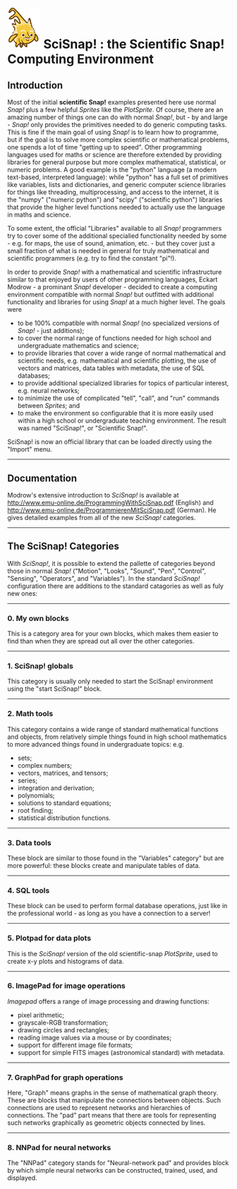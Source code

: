# <img alt="scientific-snap icon" src="../images/einstein_snap.png" width="75"/> SciSnap! : the Scientific Snap! Computing Environment

## Introduction

Most of the initial **scientific Snap!** examples presented here use normal *Snap!* plus a few helpful *Sprites* like the *PlotSprite*.
Of course, there are an amazing number of things one can do with normal *Snap!*, but - by and large - *Snap!* only provides the primitives needed to do generic computing tasks.
This is fine if the main goal of using *Snap!* is to learn how to programme, but if the goal is to solve more complex scientific or mathematical problems, one spends a lot of time "getting up to speed".
Other programming languages used for maths or science are therefore extended by providing libraries for general purpose but more complex mathematical, statistical, or numeric problems.
A good example is the "python" language (a modern text-based, interpreted language): while "python" has a full set of primitives like variables, lists and dictionaries, and generic computer science libraries for things like threading, multiprocessing, and access to the internet, it is the "numpy" ("numeric python") and "scipy" ("scientific python") libraries that provide the higher level functions needed to actually use the language in maths and science.

To some extent, the official "Libraries" available to all *Snap!* programmers try to cover some of the additional specialied functionality needed by some - e.g. for maps, the use of sound, animation, etc. - but they cover just a small fraction of what is needed in general for truly mathematical and scientific programmers (e.g. try to find the constant "pi"!).

In order to provide *Snap!* with a mathematical and scientific infrastructure similar to that enjoyed by users of other programming languages, Eckart Modrow - a prominant *Snap!* developer - decided to create a computing environment compatible with normal *Snap!* but outfitted with additional functionality and libraries for using *Snap!* at a much higher level.
The goals were
- to be 100% compatible with normal *Snap!* (no specialized versions of *Snap!* - just additions);
- to cover the normal range of functions needed for high school and undergraduate mathematics and science;
- to provide libraries that cover a wide range of normal mathematical and scientific needs, e.g. mathematical and scientific plotting, the use of vectors and matrices, data tables with metadata, the use of SQL databases;
- to provide additional specialized libraries for topics of particular interest, e.g. neural networks;
- to minimize the use of complicated "tell", "call", and "run" commands between *Sprites*; and
- to make the environment so configurable that it is more easily used within a high school or undergraduate teaching environment.
The result was named "SciSnap!", or "Scientific Snap!".

SciSnap! is now an official library that can be loaded directly using the "Import" menu.

---

## Documentation

Modrow's extensive introduction to *SciSnap!* is available at http://www.emu-online.de/ProgrammingWithSciSnap.pdf (English) and http://www.emu-online.de/ProgrammierenMitSciSnap.pdf (German).  He gives detailed examples from all of the new *SciSnap!* categories.


---

## The SciSnap! Categories

With *SciSnap!*, it is possible to extend the pallette of categories beyond those in normal *Snap!* ("Motion", "Looks", "Sound", "Pen", "Control", "Sensing", "Operators", and "Variables").
In the standard *SciSnap!* configuration there are additions to the standard catagories as well as fuly new ones:


---

### 0. My own blocks

This is a category area for your own blocks, which makes them easier to find than when they are spread out all over the other categories.

---

### 1. SciSnap! globals

This category is usually only needed to start the SciSnap! environment using the "start SciSnap!" block.

---

### 2. Math tools

This category contains a wide range of standard mathematical functions and objects, from relatively simple things found in high school mathematics to more advanced things found in undergraduate topics: e.g.
- sets;
- complex numbers;
- vectors, matrices, and tensors;
- series;
- integration and derivation;
- polynomials;
- solutions to standard equations;
- root finding;
- statistical distribution functions.

---

### 3. Data tools

These block are similar to those found in the "Variables" category" but are more powerful: these blocks create and manipulate tables of data.

---

### 4. SQL tools

These block can be used to perform formal database operations, just like in the professional world - as long as you have a connection to a server!

---

### 5. Plotpad for data plots

This is the *SciSnap!* version of the old scientific-snap *PlotSprite*, used to create x-y plots and histograms of data.

---

### 6. ImagePad for image operations

*Imagepad* offers a range of image processing and drawing functions:
- pixel arithmetic;
- grayscale-RGB transformation;
- drawing circles and rectangles;
- reading image values via a mouse or by coordinates;
- support for different image file formats;
- support for simple FITS images (astronomical standard) with metadata.

---

### 7. GraphPad for graph operations

Here, "Graph" means graphs in the sense of mathematical graph theory.
These are blocks that manipulate the connections between objects.
Such connections are used to represent networks and  hierarchies of connections.
The "pad" part means that there are tools for representing such networks graphically as
geometric objects connected by lines.

---

### 8. NNPad for neural networks

The "NNPad" category stands for "Neural-network pad" and provides block by which simple neural networks can be constructed, trained, used, and displayed.
